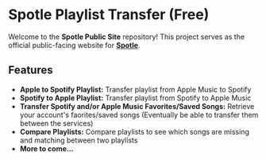 # Spotle Playlist Transfer (Free)

Welcome to the **Spotle Public Site** repository! This project serves as the official public-facing website for [**Spotle**](https://spotletransfer.com/).

## Features

- **Apple to Spotify Playlist:** Transfer playlist from Apple Music to Spotify
- **Spotify to Apple Playlist:** Transfer playlist from Spotify to Apple Music
- **Transfer Spotify and/or Apple Music Favorites/Saved Songs:** Retrieve your account's faorites/saved songs (Eventually be able to transfer them between the services)
- **Compare Playlists:** Compare playlists to see which songs are missing and matching between two playlists
- **More to come...**
